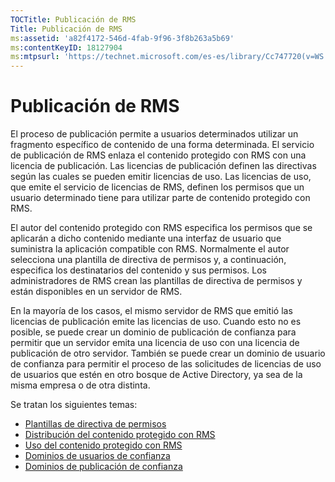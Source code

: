 ```yaml
---
TOCTitle: Publicación de RMS
Title: Publicación de RMS
ms:assetid: 'a82f4172-546d-4fab-9f96-3f8b263a5b69'
ms:contentKeyID: 18127904
ms:mtpsurl: 'https://technet.microsoft.com/es-es/library/Cc747720(v=WS.10)'
---
```


Publicación de RMS
==================

El proceso de publicación permite a usuarios determinados utilizar un fragmento específico de contenido de una forma determinada. El servicio de publicación de RMS enlaza el contenido protegido con RMS con una licencia de publicación. Las licencias de publicación definen las directivas según las cuales se pueden emitir licencias de uso. Las licencias de uso, que emite el servicio de licencias de RMS, definen los permisos que un usuario determinado tiene para utilizar parte de contenido protegido con RMS.

El autor del contenido protegido con RMS especifica los permisos que se aplicarán a dicho contenido mediante una interfaz de usuario que suministra la aplicación compatible con RMS. Normalmente el autor selecciona una plantilla de directiva de permisos y, a continuación, especifica los destinatarios del contenido y sus permisos. Los administradores de RMS crean las plantillas de directiva de permisos y están disponibles en un servidor de RMS.

En la mayoría de los casos, el mismo servidor de RMS que emitió las licencias de publicación emite las licencias de uso. Cuando esto no es posible, se puede crear un dominio de publicación de confianza para permitir que un servidor emita una licencia de uso con una licencia de publicación de otro servidor. También se puede crear un dominio de usuario de confianza para permitir el proceso de las solicitudes de licencias de uso de usuarios que estén en otro bosque de Active Directory, ya sea de la misma empresa o de otra distinta.

Se tratan los siguientes temas:

-   [Plantillas de directiva de permisos](https://technet.microsoft.com/eee931c8-7c98-48e9-9e2c-d0b7bd4f2b96)
-   [Distribución del contenido protegido con RMS](https://technet.microsoft.com/98612cfb-4fd6-47f9-8b9f-025a93834cd9)
-   [Uso del contenido protegido con RMS](https://technet.microsoft.com/3cf6d64b-1187-433c-bbb2-c68069bc3c30)
-   [Dominios de usuarios de confianza](https://technet.microsoft.com/a09b883f-f455-4c46-a4fd-d37b689e1d24)
-   [Dominios de publicación de confianza](https://technet.microsoft.com/bca1c33a-d3ef-42b5-adbe-6e104979a71f)
